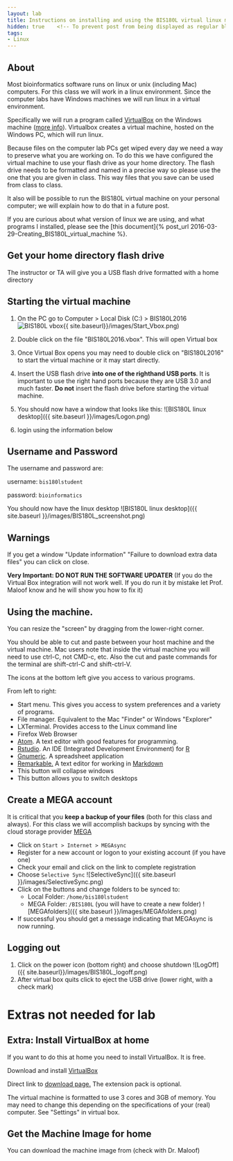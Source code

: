 ```yaml
---
layout: lab
title: Instructions on installing and using the BIS180L virtual linux machine
hidden: true    <!-- To prevent post from being displayed as regular blog post -->
tags:
- Linux
---
```


## About
Most bioinformatics software runs on linux or unix (including Mac) computers.  For this class we will work in a linux environment.  Since the computer labs have Windows machines we will run linux in a virtual environment.

Specifically we will run a program called [VirtualBox](https://www.virtualbox.org/) on the Windows machine ([more info](http://en.wikipedia.org/wiki/VirtualBox)).  Virtualbox creates a virtual machine, hosted on the Windows PC, which will run linux.

Because files on the computer lab PCs get wiped every day we need a way to preserve what you are working on.  To do this we have configured the virtual machine to use your flash drive as your home directory.  The flash drive needs to be formatted and named in a precise way so please use the one that you are given in class.  This way files that you save can be used from class to class.

It also will be possible to run the BIS180L virtual machine on your personal computer; we will explain how to do that in a future post.

If you are curious about what version of linux we are using, and what programs I installed, please see the [this document]{% post_url 2016-03-29-Creating_BIS180L_virtual_machine %}.


## Get your home directory flash drive

The instructor or TA will give you a USB flash drive formatted with a home directory

## Starting the virtual machine

1. On the PC go to Computer > Local Disk (C:) > BIS180L2016 ![BIS180L vbox ](){{ site.baseurl}}/images/Start_Vbox.png)
2. Double click on the file "BIS180L2016.vbox".  This will open Virtual box
3. Once Virtual Box opens you may need to double click on "BIS180L2016" to start the virtual machine or it may start directly.
4. Insert the USB flash drive __into one of the righthand USB ports__.  It is important to use the right hand ports because they are USB 3.0 and much faster.  __Do not__ insert the flash drive before starting the virtual machine.
5. You should now have a window that looks like this: ![BIS180L linux desktop]({{ site.baseurl }}/images/Logon.png)

6. login using the information below

## Username and Password

The username and password are:

username: `bis180lstudent`

password: `bioinformatics`

You should now have the linux desktop  ![BIS180L linux desktop]({{ site.baseurl }}/images/BIS180L_screenshot.png)

## Warnings

If you get a window "Update information" "Failure to download extra data files" you can click on close.

__Very Important: DO NOT RUN THE SOFTWARE UPDATER__ (If you do the Virtual Box integration will not work well.  If you do run it by mistake let Prof. Maloof know and he will show you how to fix it)

## Using the machine.

You can resize the "screen" by dragging from the lower-right corner.

You should be able to cut and paste between your host machine and the virtual machine.  Mac users note that inside the virtual machine you will need to use ctrl-C, not CMD-c, etc.  Also the cut and paste commands for the terminal are shift-ctrl-C and shift-ctrl-V.

The icons at the bottom left give you access to various programs.  

From left to right:

* Start menu.  This gives you access to system preferences and a variety of programs.
* File manager.  Equivalent to the Mac "Finder" or Windows "Explorer"
* LXTerminal.  Provides access to the Linux command line
* Firefox Web Browser
* [Atom](https://atom.io/).  A text editor with good features for programming.
* [Rstudio](http://www.rstudio.com).  An IDE (Integrated Development Environment) for [R](http://www.r-project.org)
* [Gnumeric](http://www.gnumeric.org).  A spreadsheet application
* [Remarkable.](http://remarkableapp.net)  A text editor for working in [Markdown](http://en.wikipedia.org/wiki/Markdown)
* This button will collapse windows
* This button allows you to switch desktops

## Create a MEGA account

It is critical that you **keep a backup of your files** (both for this class and always).  For this class we will accomplish backups by syncing with the cloud storage provider [MEGA](https://mega.co.nz)

* Click on  `Start > Internet > MEGAsync`
* Register for a new account or logon to your existing account (if you have one)
* Check your email and click on the link to complete registration
* Choose `Selective Sync`
	![SelectiveSync]({{ site.baseurl }}/images/SelectiveSync.png)
* Click on the buttons and change folders to be synced to:
	* Local Folder: `/home/bis180lstudent`
	* MEGA Folder: `/BIS180L` (you will have to create a new folder)
	![MEGAfolders]({{ site.baseurl }}/images/MEGAfolders.png)
* If successful you should get a message indicating that MEGAsync is now running.

## Logging out

1. Click on the power icon (bottom right) and choose shutdown ![LogOff]({{ site.baseurl}}/images/BIS180L_logoff.png)
2. After virtual box quits click to eject the USB drive (lower right, with a check mark)

# Extras not needed for lab


## Extra: Install VirtualBox at home

If you want to do this at home you need to install VirtualBox.  It is free.

Download and install [VirtualBox](https://www.virtualbox.org/)

Direct link to [download page.](https://www.virtualbox.org/wiki/Downloads)  The extension pack is optional.

The virtual machine is formatted to use 3 cores and 3GB of memory.  You may need to change this depending on the specifications of your (real) computer.  See "Settings" in virtual box.

## Get the Machine Image for home

You can download the machine image from (check with Dr. Maloof)

